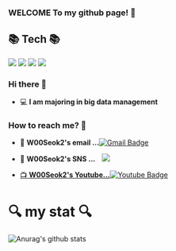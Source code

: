 ### WELCOME To my github page! 👋


## 📚 **Tech**  📚

<img src="https://img.shields.io/badge/GitHub-181717?style=for-the-badge&logo=GitHub&logoColor=ffffff"/>
<img src="https://img.shields.io/badge/Git-F05032?style=for-the-badge&logo=Git&logoColor=ffffff"/>
<img src="https://img.shields.io/badge/VS Code-007ACC?style=for-the-badge&logo=Visual Studio Code&logoColor=ffffff"/>  
<img src="https://img.shields.io/badge/Sourcetree-0052CC?style=for-the-badge&logo=Sourcetree&logoColor=ffffff"/>



### Hi there 👋   

 - 💻   **I am majoring in big data management**    


### How to reach me? 🤔

- 📮  **W00Seok2's email ...**[![Gmail Badge](https://img.shields.io/badge/Gmail-d14836?style=flat-square&logo=Gmail&logoColor=white&link=mailto:dntjrznls@gmail.com)](mailto:dntjrznls@gmail.com)

- 📒  **W00Seok2's SNS ...**   <a href="https://www.instagram.com/w_s_seok/">
<img src="http://img.shields.io/badge/-Instagram-black?style=flat&logo=instagram&link=https://www.instagram.com/w_s_seok/"
        style="height : auto; margin-left : 10px; margin-right : 10px;"/>

- 📺  **W00Seok2's Youtube...**[![Youtube Badge](https://img.shields.io/badge/Youtube-ff0000?style=flat-square&logo=youtube&link=https://www.youtube.com/channel/UCMDNGCb5VeXbJfjkjokFC6g)](https://www.youtube.com/channel/UCMDNGCb5VeXbJfjkjokFC6g)     

 

# 🔍 my stat  🔍 


![Anurag's github stats](https://github-readme-stats.vercel.app/api?username=W00Seok2&show_icons=true&theme=tokyonight)
   
